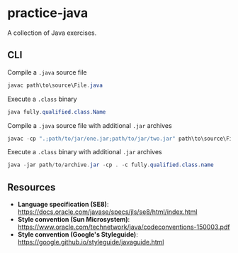 # practice-java

A collection of Java exercises.

## CLI

Compile a `.java` source file

```powershell
javac path\to\source\File.java
```

Execute a `.class` binary

```powershell
java fully.qualified.class.Name
```

Compile a `.java` source file with additional `.jar` archives

```powershell
javac -cp ".;path/to/jar/one.jar;path/to/jar/two.jar" path\to\source\File.java
```

Execute a `.class` binary with additional `.jar` archives

```powershell
java -jar path/to/archive.jar -cp . -c fully.qualified.class.name
```

## Resources

- **Language specification (SE8)**: https://docs.oracle.com/javase/specs/jls/se8/html/index.html
- **Style convention (Sun Microsystem)**: https://www.oracle.com/technetwork/java/codeconventions-150003.pdf
- **Style convention (Google's Styleguide)**: https://google.github.io/styleguide/javaguide.html
